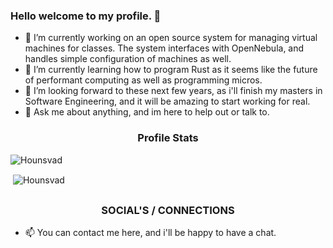 ### Hello welcome to my profile. 👋

- 🔭 I’m currently working on an open source system for managing virtual machines for classes. The system interfaces with OpenNebula, and handles simple configuration of machines as well.
- 🌱 I’m currently learning how to program Rust as it seems like the future of performant computing as well as programming micros.
- 👯 I’m looking forward to these next few years, as i'll finish my masters in Software Engineering, and it will be amazing to start working for real.
- 💬 Ask me about anything, and im here to help out or talk to.


<h3 align="center">Profile Stats</h3>

<p align="left"> <img src="https://komarev.com/ghpvc/?username=Hounsvad" alt="Hounsvad" /> </p>

<p>&nbsp;<img align="center" src="https://github-readme-stats.vercel.app/api?username=Hounsvad&show_icons=true" alt="Hounsvad" /></p>

## <h3 align="center">SOCIAL'S / CONNECTIONS</h3>

- 📫 You can contact me here, and i'll be happy to have a chat.
